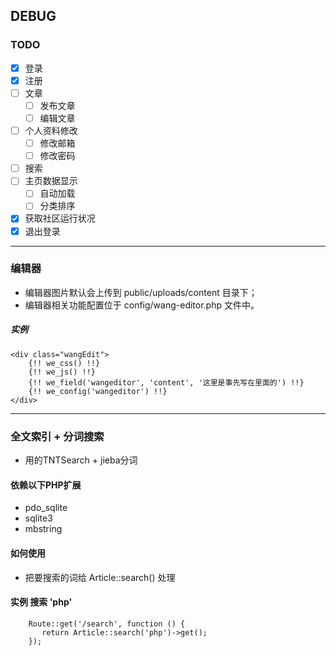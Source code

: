 ## DEBUG

### TODO

- [x] 登录
- [x] 注册
- [ ] 文章
    - [ ] 发布文章
    - [ ] 编辑文章
- [ ] 个人资料修改
    - [ ] 修改邮箱
    - [ ] 修改密码
- [ ] 搜索
- [ ] 主页数据显示
    - [ ] 自动加载
    - [ ] 分类排序
- [x] 获取社区运行状况
- [x] 退出登录

----------

### 编辑器

- 编辑器图片默认会上传到 public/uploads/content 目录下；
- 编辑器相关功能配置位于 config/wang-editor.php 文件中。

##### **实例**
    <div class="wangEdit">
        {!! we_css() !!}
        {!! we_js() !!}
        {!! we_field('wangeditor', 'content', '这里是事先写在里面的') !!}
        {!! we_config('wangeditor') !!}
    </div>
    
----------

### 全文索引 + 分词搜索

- 用的TNTSearch + jieba分词

#### **依赖以下PHP扩展**

- pdo_sqlite
- sqlite3
- mbstring

#### **如何使用**

- 把要搜索的词给 Article::search() 处理

#### **实例** 搜索 'php'
        Route::get('/search', function () {
           return Article::search('php')->get();
        });

